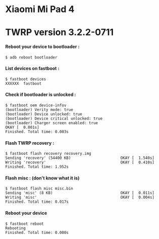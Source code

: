 # Xiaomi Mi Pad 4

# TWRP version 3.2.2-0711


#### Reboot your device to bootloader :

```
$ adb reboot bootloader
```

#### List devices on fastboot :

```
$ fastboot devices
XXXXXX	fastboot
```

#### Check if bootloader is unlocked :

```
$ fastboot oem device-infov
(bootloader) Verity mode: true
(bootloader) Device unlocked: true
(bootloader) Device critical unlocked: true
(bootloader) Charger screen enabled: true
OKAY [  0.001s]
Finished. Total time: 0.003s
```

#### Flash TWRP recovery :

```
$ fastboot flash recovery recovery.img
Sending 'recovery' (54400 KB)                      OKAY [  1.540s]
Writing 'recovery'                                 OKAY [  0.410s]
Finished. Total time: 1.952s
```

#### Flash misc : (don't know what it is)

```
$ fastboot flash misc misc.bin
Sending 'misc' (8 KB)                              OKAY [  0.011s]
Writing 'misc'                                     OKAY [  0.004s]
Finished. Total time: 0.017s
```

#### Reboot your device

```
$ fastboot reboot
Rebooting
Finished. Total time: 0.000s
```
